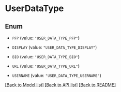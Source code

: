 # UserDataType

## Enum


* `PFP` (value: `"USER_DATA_TYPE_PFP"`)

* `DISPLAY` (value: `"USER_DATA_TYPE_DISPLAY"`)

* `BIO` (value: `"USER_DATA_TYPE_BIO"`)

* `URL` (value: `"USER_DATA_TYPE_URL"`)

* `USERNAME` (value: `"USER_DATA_TYPE_USERNAME"`)


[[Back to Model list]](../README.md#documentation-for-models) [[Back to API list]](../README.md#documentation-for-api-endpoints) [[Back to README]](../README.md)


